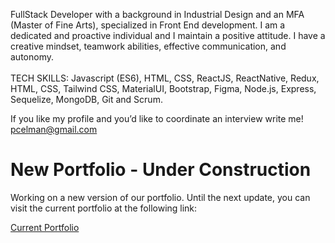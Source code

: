 FullStack Developer with a background in Industrial Design and an MFA (Master of Fine Arts), specialized in Front End development. I am a dedicated and proactive individual and I maintain a positive attitude. I have a creative mindset, teamwork abilities, effective communication, and autonomy. </br></br>
TECH SKILLS: Javascript (ES6), HTML, CSS, ReactJS, ReactNative, Redux, HTML, CSS, Tailwind CSS, MaterialUI, Bootstrap, Figma, Node.js, Express, Sequelize, MongoDB, Git and Scrum.</br>







If you like my profile and you’d like to coordinate an interview write me!
pcelman@gmail.com
  
# New Portfolio - Under Construction

Working on a new version of our portfolio. Until the next update, you can visit the current portfolio at the following link:

[Current Portfolio](https://paulacelman-portfolio.vercel.app/)
